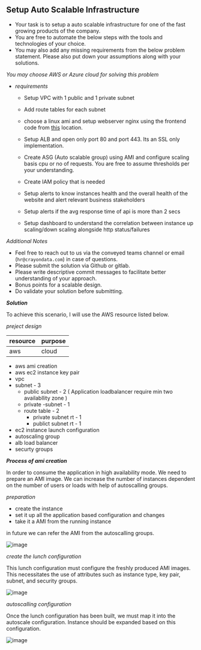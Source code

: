 ## Setup Auto Scalable Infrastructure

* Your task is to setup a auto scalable infrastructure for one of the fast growing products of the company. 
* You are free to automate the below steps with the tools and technologies of your choice.
* You may also add any missing requirements from the below problem statement. Please also put down your assumptions along with your solutions.

_You may choose AWS or Azure cloud for solving this problem_

* _requirements_

  - Setup VPC with 1 public and 1 private subnet

  - Add route tables for each subnet

  - choose a linux ami and setup webserver nginx using the frontend code from [this](https://github.com/feedmepos/devops-take-home-assignment/tree/main/frontend) location.

  - Setup ALB and open only port 80 and port 443. Its an SSL only implementation.

  - Create ASG (Auto scalable group) using AMI and configure scaling basis cpu or no of requests. You are free to assume thresholds per your understanding.

  - Create IAM policy that is needed
  - Setup alerts to know instances health and the overall health of the website and alert relevant business stakeholders
  - Setup alerts if the avg response time of api is more than 2 secs
  - Setup dashboard to understand the correlation between instance up scaling/down scaling alongside http status/failures

_Additional Notes_

* Feel free to reach out to us via the conveyed teams channel or email (`hr@crayondata.com`) in case of questions.
* Please submit the solution via Github or gitlab.
* Please write descriptive commit messages to facilitate better understanding of your approach.
* Bonus points for a scalable design.
* Do validate your solution before submitting.


_**Solution**_

To achieve this scenario, I will use the AWS resource listed below.

_preject design_

|resource|purpose|
|---|---|
|aws| cloud|

* aws ami creation
* aws ec2 instance key pair
* vpc
* subnet - 3
    * public subnet   - 2 ( Application loadbalancer require min two availabllity zone )
    * private -subnet - 1
    * route table     - 2
      * private subnet rt - 1
      * publict subnet rt - 1
* ec2 instance launch configuration
* autoscaling group
* alb load balancer
* securty groups


_**Process of ami creation**_

In order to consume the application in high availability mode. We need to prepare an AMI image. We can increase the number of instances dependent on the number of users or loads with help of autoscalling groups.

_preparation_

* create the instance
* set it up all the application based configuration and changes
* take it a AMI from the running instance

in future we can refer the AMI from the autoscalling groups.

![image](https://user-images.githubusercontent.com/106981219/172328135-5b2ea40a-949f-4cf8-a80d-c0d7d3621748.png)


_create the lunch configuration_

This lunch configuration must configure the freshly produced AMI images. This necessitates the use of attributes such as instance type, key pair, subnet, and security groups. 

![image](https://user-images.githubusercontent.com/106981219/172328204-2f965aff-105a-463d-8ffc-465f65f15626.png)


_autoscalling configuration_

Once the lunch configuration has been built, we must map it into the autoscale configuration. Instance should be expanded based on this configuration.

![image](https://user-images.githubusercontent.com/106981219/172328374-6b7a4cbf-023f-44a4-807d-3d050ca0277b.png)




  
  
  
